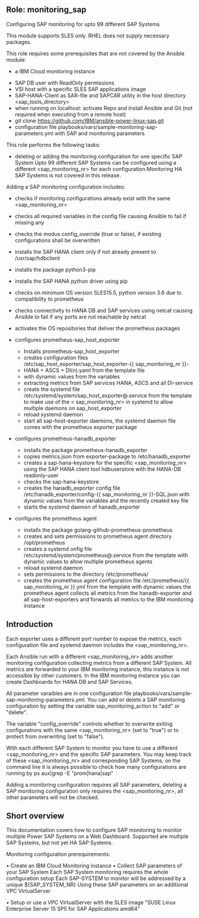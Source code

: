## Role: monitoring_sap

Configuring SAP monitoring for upto 99 different SAP Systems

This module supports SLES only. RHEL does not supply necessary packages.

This role requires some prerequisites that are not covered by the Ansible module:

* a IBM Cloud monitoring instance

- SAP DB user with ReadOnly permissions
- VSI host with a specific SLES SAP applications image
- SAP-HANA-Client as SAR-file and SAPCAR utility in the host directory <sap_tools_directory>
- when running on localhost: activate Repo and install Ansible and Git (not required when executing from a remote host)
- git clone https://github.com/IBM/ansible-power-linux-sap.git
- configuration file playbooks/vars/sample-monitoring-sap-parameters.yml with SAP and monitoring parameters

This role performs the following tasks:

- deleting or adding the monitoring configuration for one specific SAP System
  Upto 99 different SAP Systems can be configured using a different <sap_monitoring_nr> for each configuration.Monitoring HA SAP Systems is not covered in this release.

Adding a SAP monitoring configuration includes:

- checks if monitoring configurations already exist with the same <sap_monitoring_nr>
- checks all required variables in the config file causing Ansible to fail if missing any
- checks the modus config_override (true or false), if existing configurations shall be overwritten
- installs the SAP HANA client only if not already present to /usr/sap/hdbclient
- installs the package python3-pip
- installs the SAP HANA python driver using pip
- checks on minimum OS version SLES15.5, python version 3.6 due to compatibility to prometheus
- checks connectivity to HANA DB and SAP services using netcat causing Ansible to fail if any ports are not reachable by netcat
- activates the OS repositories that deliver the prometheus packages
- configures prometheus-sap_host_exporter

  - Installs prometheus-sap_host_exporter
  - creates configuration files /etc/sap_host_exporter/sap_host_exporter-{{ sap_monitoring_nr }}-
  - HANA + ASCS + DI(n).yaml  from the template file
  - with dynamic values from the variables
  - extracting metrics from SAP services HANA, ASCS and all DI-service
  - create the systemd file  /etc/systemd/system/sap_host_exporter@.service from the template to make use of the < sap_monitoring_nr> in systemd to allow multiple daemons on sap_host_exporter
  - reload systemd daemon
  - start all sap-host-exporter daemons, the systemd daemon file comes with the prometheus exporter package
- configures prometheus-hanadb_exporter
  - installs the package prometheus-hanadb_exporter
  - copies metrics.json from exporter-package to /etc/hanadb_exporter
  - creates a sap-hana-keystore for the specific <sap_monitoring_nr> using the SAP HANA client tool hdbuserstore with the HANA-DB readonly-user
  - checks the sap-hana-keystore
  - creates the hanadb_exporter config file /etc/hanadb_exporter/config-{{ sap_monitoring_nr }}-SQL.json with dynamic values from the variables and the recently created key file
  - starts the systemd daemon of hanadb_exporter
- configures the prometheus agent
  - installs the package golang-github-prometheus-prometheus
  - creates and sets permissions to prometheus agent directory /opt/prometheus
  - creates a systemd onfig file /etc/systemd/system/prometheus@.service from the template with dynamic values to allow multiple prometheus agents
  - reload systemd daemon
  - sets permissions to the  directory /etc/prometheus/
  - creates the prometheus agent configuration file /etc/prometheus/{{ sap_monitoring_nr }}.yml from the template with dynamic values
  the prometheus agent collects all metrics from the hanadb-exporter and all sap-host-exporters and forwards all metrics to the IBM monitoring instance

## Introduction

Each exporter uses a different port number to expose the metrics,
each configuration file and systemd daemon includes the <sap_monitoring_nr>.

Each Ansible run with a different <sap_monitoring_nr> adds another monitoring configuration collecting metrics from a different SAP System.
All metrics are forwarded to your IBM monitoring instance, this instance is not accessible by other customers.
In the IBM monitoring instance you can create Dashboards for HANA DB and SAP Services.

All parameter varaibles are in one configuration file  playbooks/vars/sample-sap-monitoring-parameters.yml.
You can add or delete a SAP monitoring configuration by setting the variable sap_monitoring_action to  "add" or "delete".

The variable "config_override" controls whether to overwrite exiting configurations with the same <sap_monitoring_nr>  (set to "true")
or to protect from overwriting (set to "false").

With each different SAP System to monitor you have to use a different <sap_monitoring_nr> and the specific SAP parameters.
You may keep track of these <sap_monitoring_nr> and corresponding SAP Systems,
on the command line it is always possible to check how many configurations are running by
ps aux|grep  -E "prom|hana|sap"

Adding a monitoring configuration requires all SAP parameters,
deleting a SAP monitoring configuration only requires the <sap_monitoring_nr>, all other parameters will not be checked.



## Short overview



This documentation covers how to configure SAP monitoring
to monitor multiple Power SAP Systems on a Web Dashboard.
Supported are multiple SAP Systems, but not yet HA SAP Systems.

Monitoring configuration prerequirements:

• Create an IBM Cloud Monitoring instance
• Collect SAP parameters of your SAP System
Each SAP System monitoring requires the whole configuration setup
Each SAP-SYSTEM to monitor will be addressed by a unique ${SAP_SYSTEM_NR}
Using these SAP parameters on an additional VPC VirtualServer

• Setup or use a VPC VirtualServer with the SLES image
"SUSE Linux Enterprise Server 15 SP5 for SAP Applications amd64"
